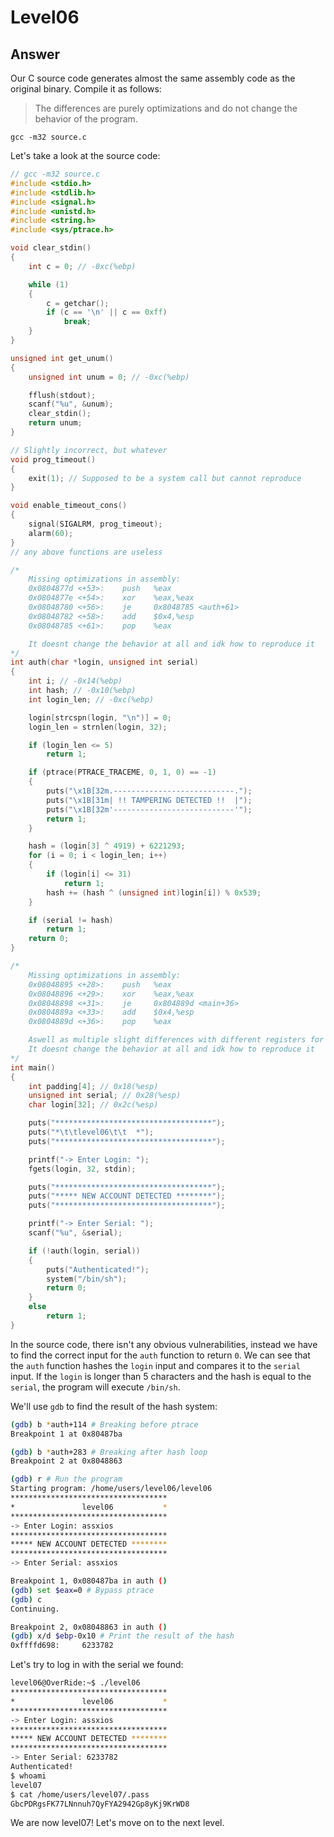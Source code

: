 # Level06

## Answer
Our C source code generates almost the same assembly code as the original binary. Compile it as follows:
> The differences are purely optimizations and do not change the behavior of the program.
```
gcc -m32 source.c
```

Let's take a look at the source code:
```c
// gcc -m32 source.c
#include <stdio.h>
#include <stdlib.h>
#include <signal.h>
#include <unistd.h>
#include <string.h>
#include <sys/ptrace.h>

void clear_stdin()
{
    int c = 0; // -0xc(%ebp)

    while (1)
    {
        c = getchar();
        if (c == '\n' || c == 0xff)
            break;
    }
}

unsigned int get_unum()
{
    unsigned int unum = 0; // -0xc(%ebp)

    fflush(stdout);
    scanf("%u", &unum);
    clear_stdin();
    return unum;
}

// Slightly incorrect, but whatever
void prog_timeout()
{
    exit(1); // Supposed to be a system call but cannot reproduce
}

void enable_timeout_cons()
{
    signal(SIGALRM, prog_timeout);
    alarm(60);
}
// any above functions are useless

/*
    Missing optimizations in assembly:
    0x0804877d <+53>:    push   %eax
    0x0804877e <+54>:    xor    %eax,%eax
    0x08048780 <+56>:    je     0x8048785 <auth+61>
    0x08048782 <+58>:    add    $0x4,%esp
    0x08048785 <+61>:    pop    %eax

    It doesnt change the behavior at all and idk how to reproduce it
*/
int auth(char *login, unsigned int serial)
{
    int i; // -0x14(%ebp)
    int hash; // -0x10(%ebp)
    int login_len; // -0xc(%ebp)

    login[strcspn(login, "\n")] = 0;
    login_len = strnlen(login, 32);

    if (login_len <= 5)
        return 1;

    if (ptrace(PTRACE_TRACEME, 0, 1, 0) == -1)
    {
        puts("\x1B[32m.---------------------------.");
        puts("\x1B[31m| !! TAMPERING DETECTED !!  |");
        puts("\x1B[32m'---------------------------'");
        return 1;
    }

    hash = (login[3] ^ 4919) + 6221293;
    for (i = 0; i < login_len; i++)
    {
        if (login[i] <= 31)
            return 1;
        hash += (hash ^ (unsigned int)login[i]) % 0x539;
    }

    if (serial != hash)
        return 1;
    return 0;
}

/*
    Missing optimizations in assembly:
    0x08048895 <+28>:    push   %eax
    0x08048896 <+29>:    xor    %eax,%eax
    0x08048898 <+31>:    je     0x804889d <main+36>
    0x0804889a <+33>:    add    $0x4,%esp
    0x0804889d <+36>:    pop    %eax

    Aswell as multiple slight differences with different registers for optimization
    It doesnt change the behavior at all and idk how to reproduce it
*/
int main()
{
    int padding[4]; // 0x18(%esp)
    unsigned int serial; // 0x28(%esp)
    char login[32]; // 0x2c(%esp)

    puts("***********************************");
    puts("*\t\tlevel06\t\t  *");
    puts("***********************************");

    printf("-> Enter Login: ");
    fgets(login, 32, stdin);

    puts("***********************************");
    puts("***** NEW ACCOUNT DETECTED ********");
    puts("***********************************");

    printf("-> Enter Serial: ");
    scanf("%u", &serial);

    if (!auth(login, serial))
    {
        puts("Authenticated!");
        system("/bin/sh");
        return 0;
    }
    else
        return 1;
}
```

In the source code, there isn't any obvious vulnerabilities, instead we have to find the correct input for the `auth` function to return `0`. We can see that the `auth` function hashes the `login` input and compares it to the `serial` input. If the `login` is longer than 5 characters and the hash is equal to the `serial`, the program will execute `/bin/sh`.

We'll use `gdb` to find the result of the hash system:
```bash
(gdb) b *auth+114 # Breaking before ptrace
Breakpoint 1 at 0x80487ba

(gdb) b *auth+283 # Breaking after hash loop
Breakpoint 2 at 0x8048863

(gdb) r # Run the program
Starting program: /home/users/level06/level06
***********************************
*               level06           *
***********************************
-> Enter Login: assxios
***********************************
***** NEW ACCOUNT DETECTED ********
***********************************
-> Enter Serial: assxios

Breakpoint 1, 0x080487ba in auth ()
(gdb) set $eax=0 # Bypass ptrace
(gdb) c
Continuing.

Breakpoint 2, 0x08048863 in auth ()
(gdb) x/d $ebp-0x10 # Print the result of the hash
0xffffd698:     6233782
```

Let's try to log in with the serial we found:
```bash
level06@OverRide:~$ ./level06
***********************************
*               level06           *
***********************************
-> Enter Login: assxios
***********************************
***** NEW ACCOUNT DETECTED ********
***********************************
-> Enter Serial: 6233782
Authenticated!
$ whoami
level07
$ cat /home/users/level07/.pass
GbcPDRgsFK77LNnnuh7QyFYA2942Gp8yKj9KrWD8
```

We are now level07! Let's move on to the next level.